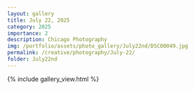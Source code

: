 ```yaml
---
layout: gallery
title: July 22, 2025
category: 2025
importance: 2
description: Chicago Photography 
img: /portfolio/assets/photo_gallery/July22nd/DSC00049.jpg
permalink: /creative/photography/July-22/
folder: July22nd
---
```

{% include gallery_view.html %}


